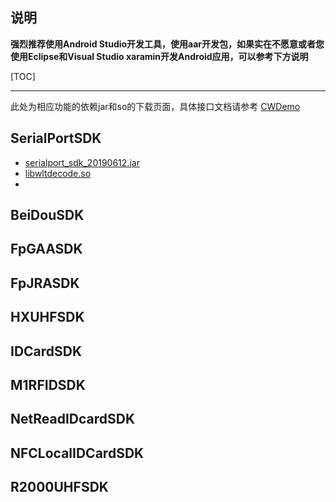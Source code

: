 ## 说明

**强烈推荐使用Android Studio开发工具，使用aar开发包，如果实在不愿意或者您使用Eclipse和Visual Studio xaramin开发Android应用，可以参考下方说明**




[TOC]

----

此处为相应功能的依赖jar和so的下载页面，具体接口文档请参考 [CWDemo](https://github.com/CoreWise/CWDemo)



## SerialPortSDK

- [serialport_sdk_20190612.jar]()
- [libwltdecode.so]()
- []()



## BeiDouSDK





## FpGAASDK



## FpJRASDK



## HXUHFSDK



## IDCardSDK



## M1RFIDSDK



## NetReadIDcardSDK



## NFCLocalIDCardSDK



## R2000UHFSDK



